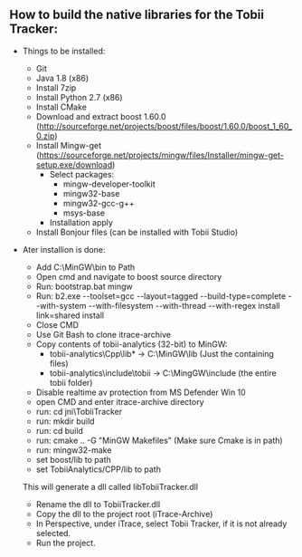 ## How to build the native libraries for the Tobii Tracker:

* Things to be installed:
  - Git
  - Java 1.8 (x86)
  - Install 7zip
  - Install Python 2.7 (x86)
  - Install CMake
  - Download and extract boost 1.60.0 (http://sourceforge.net/projects/boost/files/boost/1.60.0/boost_1_60_0.zip)
  - Install Mingw-get (https://sourceforge.net/projects/mingw/files/Installer/mingw-get-setup.exe/download)
      - Select packages:
          - mingw-developer-toolkit
          - mingw32-base
          - mingw32-gcc-g++
          - msys-base
      - Installation apply
  - Install Bonjour files (can be installed with Tobii Studio)

* Ater installion is done:

  - Add C:\MinGW\bin to Path
  - Open cmd and navigate to boost source directory
  - Run: bootstrap.bat mingw
  - Run: b2.exe --toolset=gcc --layout=tagged --build-type=complete --with-system --with-filesystem --with-thread --with-regex install link=shared install
  - Close CMD
  - Use Git Bash to clone itrace-archive
  - Copy contents of tobii-analytics (32-bit) to MinGW:
    - tobii-analytics\Cpp\lib* -> C:\MinGW\lib (Just the containing files)
    - tobii-analytics\include\tobii -> C:\MingGW\include (the entire tobii folder)
  - Disable realtime av protection from MS Defender Win 10
  - open CMD and enter itrace-archive directory
  - run: cd jni\TobiiTracker
  - run: mkdir build
  - run: cd build
  - run: cmake .. -G "MinGW Makefiles" (Make sure Cmake is in path)
  - run: mingw32-make
  - set boost/lib to path
  - set TobiiAnalytics/CPP/lib to path
  

  This will generate a dll called libTobiiTracker.dll
  - Rename the dll to TobiiTracker.dll
  - Copy the dll to the project root (iTrace-Archive\)
  - In Perspective, under iTrace, select Tobii Tracker, if it is not already selected.
  - Run the project.
